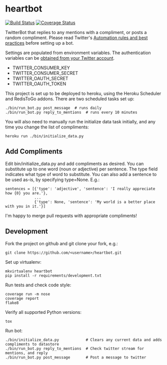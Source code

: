 heartbot
========

[![Build Status](https://circleci.com/gh/jessamynsmith/heartbot.svg?style=shield)](https://circleci.com/gh/jessamynsmith/heartbot)
[![Coverage Status](https://coveralls.io/repos/jessamynsmith/heartbot/badge.svg?branch=master)](https://coveralls.io/r/jessamynsmith/heartbot?branch=master)

TwitterBot that replies to any mentions with a compliment, or posts a random compliment.
Please read Twitter's [Automation rules and best practices](https://support.twitter.com/articles/76915-automation-rules-and-best-practices/)
before setting up a bot.

Settings are populated from environment variables. The authentication variables can be
[obtained from your Twitter account](https://dev.twitter.com/oauth/overview/application-owner-access-tokens/).
- TWITTER_CONSUMER_KEY
- TWITTER_CONSUMER_SECRET
- TWITTER_OAUTH_SECRET
- TWITTER_OAUTH_TOKEN

This project is set up to be deployed to heroku, using the Heroku Scheduler and RedisToGo addons.
There are two scheduled tasks set up:

    ./bin/run_bot.py post_message  # runs daily
    ./bin/run_bot.py reply_to_mentions  # runs every 10 minutes
 
You will also need to manually run the initialize data task initially, and any time you change the
list of compliments:

    heroku run ./bin/initialize_data.py 

Add Compliments
---------------

Edit bin/initialize_data.py and add compliments as desired. You can substitute up to one word (noun
or adjective) per sentence. The type field indicates what type of word to substitute. You can also
add a sentence to be used as-is, by specifying type=None. E.g.:
 
    sentences = [{'type': 'adjective', 'sentence': 'I really appreciate how {0} you are.'},
                 ...
                 {'type': None, 'sentence': 'My world is a better place with you in it.'}]

I'm happy to merge pull requests with appropriate compliments!

Development
-----------

Fork the project on github and git clone your fork, e.g.:

    git clone https://github.com/<username>/heartbot.git

Set up virtualenv:

    mkvirtualenv heartbot
    pip install -r requirements/development.txt

Run tests and check code style:

    coverage run -m nose
    coverage report
    flake8
    
Verify all supported Python versions:

    tox

Run bot:

    ./bin/initialize_data.py            # Clears any current data and adds compliments to datastore
    ./bin/run_bot.py reply_to_mentions  # Check twitter stream for mentions, and reply
    ./bin/run_bot.py post_message       # Post a message to twitter
